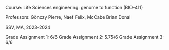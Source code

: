 Course: Life Sciences engineering: genome to function (BIO-411)

Professors: Gönczy Pierre, Naef Felix, McCabe Brian Donal

SSV, MA, 2023-2024

Grade Assignment 1: 6/6
Grade Assignment 2: 5.75/6
Grade Assignment 3: 6/6

